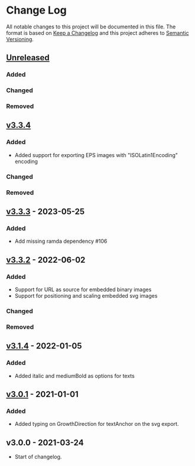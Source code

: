 # Change Log

All notable changes to this project will be documented in this file. The format is based on [Keep a Changelog](http://keepachangelog.com/) and this project adheres to [Semantic Versioning](http://semver.org/).

## [Unreleased](https://github.com/dividab/abstract-visuals/compare/abstract-image@3.3.4...master)

### Added

### Changed

### Removed

## [v3.3.4](https://github.com/dividab/abstract-visuals/compare/abstract-image@3.3.3...abstract-image@3.3.4)

### Added

- Added support for exporting EPS images with "ISOLatin1Encoding" encoding

### Changed

### Removed

## [v3.3.3](https://github.com/dividab/abstract-visuals/compare/abstract-image@3.3.2...abstract-image@3.3.3) - 2023-05-25

### Added

- Add missing ramda dependency #106

## [v3.3.2](https://github.com/dividab/abstract-visuals/compare/abstract-image@3.0.0...abstract-image@3.3.2) - 2022-06-02

### Added

- Support for URL as source for embedded binary images
- Support for positioning and scaling embedded svg images

### Changed

### Removed

## [v3.1.4](https://github.com/dividab/abstract-visuals/compare/abstract-image@3.1.3...abstract-image@3.1.4) - 2022-01-05

### Added

- Added italic and mediumBold as options for texts

## [v3.0.1](https://github.com/dividab/abstract-visuals/compare/abstract-image@3.0.0...abstract-image@3.0.1) - 2021-01-01

### Added

- Added typing on GrowthDirection for textAnchor on the svg export.

## v3.0.0 - 2021-03-24

- Start of changelog.
